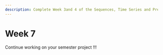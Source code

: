 ```yaml
---
description: Complete Week 3and 4 of the Sequences, Time Series and Prediction course.
---
```


# Week 7

Continue working on your semester project !!!

